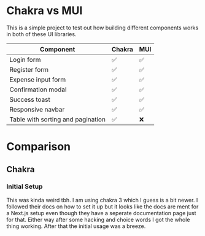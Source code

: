 # Chakra vs MUI

This is a simple project to test out how building different components works in
both of these UI libraries.

| Component                         | Chakra | MUI  |
|-----------------------------------|--------|------|
| Login form                        |   ✅   |  ✅  |
| Register form                     |   ✅   |  ✅  |
| Expense input form                |   ✅   |  ✅  |
| Confirmation modal                |   ✅   |  ✅  |
| Success toast                     |   ✅   |  ✅  |
| Responsive navbar                 |   ✅   |  ✅  |
| Table with sorting and pagination |   ✅   |  ❌  |


# Comparison

## Chakra

### Initial Setup
This was kinda weird tbh. I am using chakra 3 which I guess is a bit newer. I
followed their docs on how to set it up but it looks like the docs are ment for
a Next.js setup even though they have a seperate documentation page just for that.
Either way after some hacking and choice words I got the whole thing working.
After that the initial usage was a breeze.
